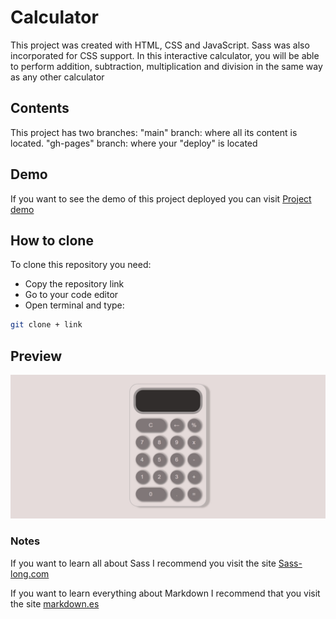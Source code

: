 # Calculator
This project was created with HTML, CSS and JavaScript. Sass was also incorporated for CSS support.
In this interactive calculator, you will be able to perform addition, subtraction, multiplication and division in the same way as any other calculator

## Contents
This project has two branches:
"main" branch: where all its content is located.
"gh-pages" branch: where your "deploy" is located

## Demo
If you want to see the demo of this project deployed you can visit [Project demo](https://calculator-app-joseottonello.vercel.app/)

## How to clone
To clone this repository you need:
* Copy the repository link
* Go to your code editor
* Open terminal and type:
```bash
git clone + link
```

## Preview
![](./assets/imagen.png)

### Notes
If you want to learn all about Sass I recommend you visit the site [Sass-long.com](https://sass-lang.com//)

If you want to learn everything about Markdown I recommend that you visit the site [markdown.es](https://markdown.es/sintaxis-markdown/)